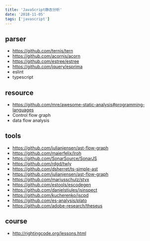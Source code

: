 ```yaml
---
title: 'JavaScript静态分析'
date: '2018-11-05'
tags: ['javascript']
---
```


## parser

- https://github.com/ternjs/tern
- https://github.com/acornjs/acorn
- https://github.com/estree/estree
- https://github.com/jquery/esprima
- eslint
- typescript

## resource

- https://github.com/mre/awesome-static-analysis#programming-languages
- Control flow graph
- data flow analysis

## tools

- https://github.com/julianjensen/ast-flow-graph
- https://github.com/maierfelix/Iroh
- https://github.com/SonarSource/SonarJS
- https://github.com/rdgd/twly
- https://github.com/dsherret/ts-simple-ast
- https://github.com/julianjensen/ast-flow-graph
- https://github.com/mariusschulz/styx
- https://github.com/estools/escodegen
- https://github.com/danielstjules/jsinspect
- https://github.com/kucherenko/jscpd
- https://github.com/es-analysis/plato
- https://github.com/adobe-research/theseus

## course

- http://rightingcode.org/lessons.html
